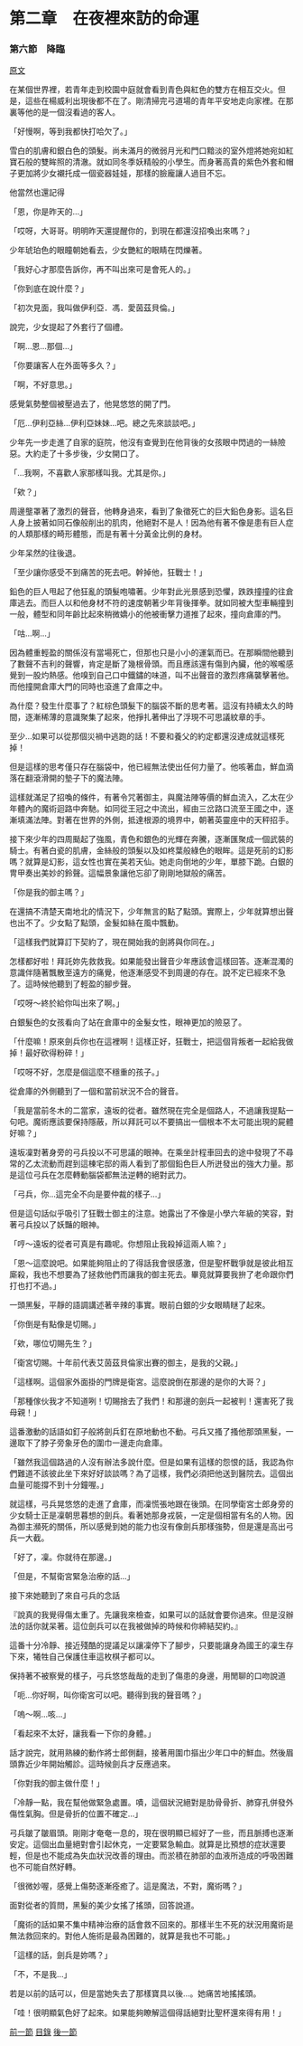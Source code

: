 第二章　在夜裡來訪的命運
====

### 第六節　降臨

[原文](https://syosetu.org/novel/42788/9.html)

在某個世界裡，若青年走到校園中庭就會看到青色與紅色的雙方在相互交火。但是，這些在楊威利出現後都不在了。剛清掃完弓道場的青年平安地走向家裡。在那裏等他的是一個沒看過的客人。

「好慢啊，等到我都快打哈欠了。」

雪白的肌膚和銀白色的頭髮。尚未滿月的微弱月光和門口黯淡的室外燈將她宛如紅寶石般的雙眸照的清澈。就如同冬季妖精般的小學生。而身著高貴的紫色外套和帽子更加將少女襯托成一個瓷器娃娃，那樣的臉龐讓人過目不忘。

他當然也還記得

「恩，你是昨天的…」

「哎呀，大哥哥。明明昨天還提醒你的，到現在都還沒招喚出來嗎？」

少年琥珀色的眼瞳朝她看去，少女艷紅的眼睛在閃爍著。

「我好心才那麼告訴你，再不叫出來可是會死人的。」

「你到底在說什麼？」

「初次見面，我叫做伊利亞．馮．愛茵茲貝倫。」

說完，少女提起了外套行了個禮。

「啊…恩…那個…」

「你要讓客人在外面等多久？」

「啊，不好意思。」

感覺氣勢整個被壓過去了，他晃悠悠的開了門。

「厄…伊利亞絲…伊利亞妹妹…吧。總之先來談談吧。」

少年先一步走進了自家的庭院，他沒有查覺到在他背後的女孩眼中閃過的一絲險惡。大約走了十多步後，少女開口了。

「…我啊，不喜歡人家那樣叫我。尤其是你。」

「欸？」

周邊壟罩著了激烈的聲音，他轉身過來，看到了象徵死亡的巨大鉛色身影。這名巨人身上披著如同石像般削出的肌肉，他絕對不是人！因為他有著不像是患有巨人症的人類那樣的畸形體態，而是有著十分黃金比例的身材。

少年呆然的往後退。

「至少讓你感受不到痛苦的死去吧。幹掉他，狂戰士！」

鉛色的巨人甩起了他狂亂的頭髮咆嘯著。少年對此光景感到恐懼，跌跌撞撞的往倉庫逃去。而巨人以和他身材不符的速度朝著少年背後揮拳。就如同被大型車輛撞到一般，體型和同年齡比起來稍微嬌小的他被衝擊力道推了起來，撞向倉庫的門。

「咕…啊…」

因為體重輕盈的關係沒有當場死亡，但那也只是小小的運氣而已。在那瞬間他聽到了數聲不吉利的聲響，肯定是斷了幾根骨頭。而且應該還有傷到內臟，他的喉嚨感覺到一股灼熱感。他嗅到自己口中鐵鏽的味道，叫不出聲音的激烈疼痛襲擊著他。而他撞開倉庫大門的同時也滾進了倉庫之中。

為什麼？發生什麼事了？紅棕色頭髮下的腦袋不斷的思考著。這沒有持續太久的時間，逐漸稀薄的意識聚集了起來，他掙扎著伸出了浮現不可思議紋章的手。

至少…如果可以從那個災禍中逃跑的話！不要和養父的約定都還沒達成就這樣死掉！

但是這樣的思考僅只存在腦袋中，他已經無法使出任何力量了。他咳著血，鮮血滴落在翻滾滑開的墊子下的魔法陣。

這樣就滿足了招喚的條件，有著令咒著御主，與魔法陣等價的鮮血流入，乙太在少年體內的魔術迴路中奔馳。如同從王冠之中流出，經由三岔路口流至王國之中，逐漸填滿法陣。對著在世界的外側，抵達根源的境界中，朝著英靈座中的天秤招手。

接下來少年的四周颳起了強風，青色和銀色的光輝在奔騰，逐漸匯聚成一個武裝的騎士。有著白瓷的肌膚，金絲般的頭髮以及如柊葉般綠色的眼眸。這是死前的幻影嗎？就算是幻影，這女性也實在美若天仙。她走向倒地的少年，單膝下跪。白銀的冑甲奏出美妙的鈴聲。這幅景象讓他忘卻了剛剛地獄般的痛苦。

「你是我的御主嗎？」

在還搞不清楚天南地北的情況下，少年無言的點了點頭。實際上，少年就算想出聲也出不了。少女點了點頭，金髮如絲在風中飄動。

「這樣我們就算訂下契約了，現在開始我的劍將與你同在。」

怎樣都好啦！拜託妳先救救我。如果能發出聲音少年應該會這樣回答。逐漸混濁的意識伴隨著飄散至遠方的痛覺，他逐漸感受不到周邊的存在。說不定已經來不急了。這時候他聽到了輕盈的腳步聲。

「哎呀～終於給你叫出來了啊。」

白銀髮色的女孩看向了站在倉庫中的金髮女性，眼神更加的險惡了。

「什麼嘛！原來劍兵你也在這裡啊！這樣正好，狂戰士，把這個背叛者一起給我做掉！最好砍得粉碎！」

「哎呀不好，怎麼是個這麼不穩重的孩子。」

從倉庫的外側聽到了一個和當前狀況不合的聲音。

「我是當前冬木的二當家，遠坂的從者。雖然現在完全是個路人，不過讓我提點一句吧。魔術應該要保持隱蔽，所以拜託可以不要搞出一個根本不太可能出現的屍體好嘛？」

遠坂凜對著身旁的弓兵投以不可思議的眼神。在乘坐計程車回去的途中發現了不尋常的乙太流動而趕到這棟宅邸的兩人看到了那個鉛色巨人所迸發出的強大力量。那是這位弓兵在怎麼轉動腦袋都無法逆轉的絕對武力。

「弓兵，你…這完全不向是要仲裁的樣子…」

但是這句話似乎吸引了狂戰士御主的注意。她露出了不像是小學六年級的笑容，對著弓兵投以了妖豔的眼神。

「哼～遠坂的從者可真是有趣呢。你想阻止我殺掉這兩人嘛？」

「恩～這麼說吧。如果能夠阻止的了得話我會很感激，但是聖杯戰爭就是彼此相互廝殺，我也不想要為了拯救他們而讓我的御主死去。畢竟就算要我拚了老命跟你們打也打不過。」

一頭黑髮，平靜的語調講述著辛辣的事實。眼前白銀的少女眼睛瞇了起來。

「你倒是有點像是切賜。」

「欸，哪位切賜先生？」

「衛宮切賜。十年前代表艾茵茲貝倫家出賽的御主，是我的父親。」

「這樣啊。這個家外面掛的門牌是衛宮。這麼說倒在那邊的是你的大哥？」

「那種傢伙我才不知道咧！切賜捨去了我們！和那邊的劍兵一起被判！還害死了我母親！」

這番激動的話語如釘子般將劍兵釘在原地動也不動。弓兵又搔了搔他那頭黑髮，一邊取下了脖子旁象牙色的圍巾一邊走向倉庫。

「雖然我這個路過的人沒有辦法多說什麼。但是如果有這樣的怨恨的話，我認為你們難道不該彼此坐下來好好談談嗎？為了這樣，我們必須把他送到醫院去。這個出血量可能撐不到十分鐘喔。」

就這樣，弓兵晃悠悠的走進了倉庫，而凜慌張地跟在後頭。在同學衛宮士郎身旁的少女騎士正是凜朝思暮想的劍兵。看著她那身戎裝，一定是個相當有名的人物。因為御主瀕死的關係，所以感覺到她的能力也沒有像劍兵那樣強勢，但是還是高出弓兵一大截。

「好了，凜。你就待在那邊。」

「但是，不幫衛宮緊急治療的話…」

接下來她聽到了來自弓兵的念話

『說真的我覺得傷太重了。先讓我來檢查，如果可以的話就會要你過來。但是沒辦法的話你就呆著。這位劍兵可以在我被做掉的時候和你締結契約。』

這番十分冷靜、接近殘酷的提議足以讓凜停下了腳步，只要能讓身為國王的凜生存下來，犧牲自己保護住車這枚棋子都可以。

保持著不被察覺的樣子，弓兵悠悠哉哉的走到了傷患的身邊，用閒聊的口吻說道

「呃…你好啊，叫你衛宮可以吧。聽得到我的聲音嗎？」

「嗚～啊…咳…」

「看起來不太好，讓我看一下你的身體。」

話才說完，就用熟練的動作將士郎側翻，接著用圍巾摳出少年口中的鮮血。然後眉頭靠近少年開始觸診。這時候劍兵才反應過來。

「你對我的御主做什麼！」

「冷靜一點，我在幫他做緊急處置。嘖，這個狀況絕對是肋骨骨折、肺穿孔併發外傷性氣胸。但是骨折的位置不確定…」

弓兵皺了皺眉頭。剛剛才奄奄一息的，現在很明顯已經好了一些，而且脈搏也逐漸安定。這個出血量絕對會引起休克，一定要緊急輸血。就算是比預想的症狀還要輕，但是也不能成為失血狀況改善的理由。而淤積在肺部的血液所造成的呼吸困難也不可能自然好轉。

「很微妙喔，感覺上傷勢逐漸痊癒了。這是魔法，不對，魔術嗎？」

面對從者的質問，黑髮的美少女搖了搖頭，回答說道。

「魔術的話如果不集中精神治療的話會救不回來的。那樣半生不死的狀況用魔術是無法救回來的。對他人施術是最為困難的，就算是我也不可能。」

「這樣的話，劍兵是妳嗎？」

「不，不是我…」

若是以前的話可以，但是當她失去了那樣寶具以後…。她痛苦地搖搖頭。

「哇！很明顯氣色好了起來。如果能夠瞭解這個得話絕對比聖杯還來得有用！」







[前一節](./010501.md)
[目錄](../README.md)
[後一節](./0207.md)
